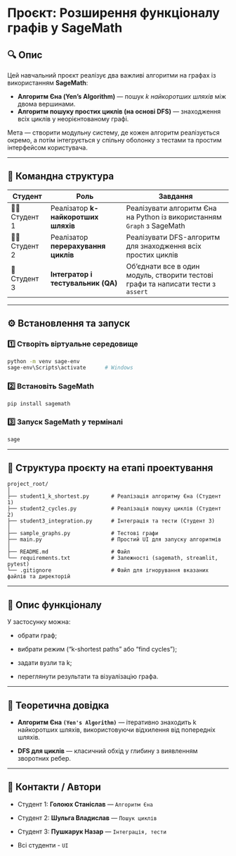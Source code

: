 # Проєкт: Розширення функціоналу графів у SageMath

## 🔍 Опис
Цей навчальний проєкт реалізує два важливі алгоритми на графах із використанням **SageMath**:

- **Алгоритм Єна (Yen’s Algorithm)** — пошук *k найкоротших шляхів* між двома вершинами.
- **Алгоритм пошуку простих циклів (на основі DFS)** — знаходження всіх циклів у неорієнтованому графі.

Мета — створити модульну систему, де кожен алгоритм реалізується окремо, а потім інтегрується у спільну оболонку з тестами та простим інтерфейсом користувача.

---

## 👥 Командна структура

| Студент | Роль | Завдання |
|----------|------|-----------|
| 🧑‍💻 Студент 1 | Реалізатор **k-найкоротших шляхів** | Реалізувати алгоритм Єна на Python із використанням `Graph` з SageMath |
| 🧑‍🔬 Студент 2 | Реалізатор **перерахування циклів** | Реалізувати DFS-алгоритм для знаходження всіх простих циклів |
| 🧩 Студент 3 | **Інтегратор і тестувальник (QA)** | Об’єднати все в один модуль, створити тестові графи та написати тести з `assert` |

---

## ⚙️ Встановлення та запуск

### 1️⃣ Створіть віртуальне середовище
```bash
python -m venv sage-env
sage-env\Scripts\activate      # Windows
```
### 2️⃣ Встановіть SageMath
```bash
pip install sagemath
```
### 3️⃣ Запуск SageMath у терміналі
```bash
sage
```

---

## 🧱 Структура проєкту на етапі проектування
```
project_root/
│
├── student1_k_shortest.py       # Реалізація алгоритму Єна (Студент 1)
├── student2_cycles.py           # Реалізація пошуку циклів (Студент 2)
├── student3_integration.py      # Інтеграція та тести (Студент 3)
│
├── sample_graphs.py             # Тестові графи
├── main.py                      # Простий UI для запуску алгоритмів
│
├── README.md                    # Файл 
└── requirements.txt             # Залежності (sagemath, streamlit, pytest)
└── .gitignore                   # Файл для ігнорування вказаних файлів та директорій
```

---

## 🧩 Опис функціоналу

У застосунку можна:

- обрати граф;

- вибрати режим (“k-shortest paths” або “find cycles”);

- задати вузли та k;

- переглянути результати та візуалізацію графа.

---

## 🧠 Теоретична довідка

- **Алгоритм Єна `(Yen's Algorithm)`** — ітеративно знаходить k найкоротших шляхів, використовуючи відхилення від попередніх шляхів.

- **DFS для циклів** — класичний обхід у глибину з виявленням зворотних ребер.

---

## 💬 Контакти / Автори

- Студент 1: **Голоюх Станіслав** — `Алгоритм Єна`

- Студент 2: **Шульга Владислав** — `Пошук циклів`

- Студент 3: **Пушкарук Назар** — `Інтеграція, тести`

- Всі студенти - `UI` 
